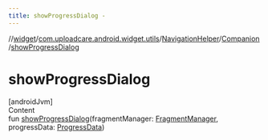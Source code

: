 ```yaml
---
title: showProgressDialog -
---
```

//[widget](../../../index.md)/[com.uploadcare.android.widget.utils](../../index.md)/[NavigationHelper](../index.md)/[Companion](index.md)/[showProgressDialog](show-progress-dialog.md)



# showProgressDialog  
[androidJvm]  
Content  
fun [showProgressDialog](show-progress-dialog.md)(fragmentManager: [FragmentManager](https://developer.android.com/reference/kotlin/androidx/fragment/app/FragmentManager.html), progressData: [ProgressData](../../../com.uploadcare.android.widget.viewmodels/-progress-data/index.md))  



